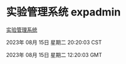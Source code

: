 # 实验管理系统 expadmin
[实验管理系统](http://:56808/expadmin-782313d2-e1b1-4ea7-932e-3a55e6a1a4d0/)

2023年 08月 15日 星期二 20:20:03 CST

2023年 08月 15日 星期二 12:20:03 GMT
